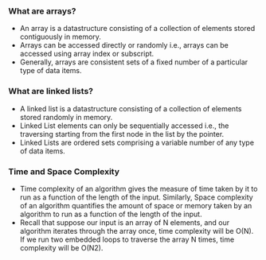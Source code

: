 ### What are arrays?

   - An array is a datastructure consisting of a collection of elements stored contiguously in memory.
   - Arrays can be accessed directly or randomly i.e., arrays can be accessed using array index or subscript.
   - Generally, arrays are consistent sets of a fixed number of a particular type of data items.

### What are linked lists?

   - A linked list is a datastructure consisting of a collection of elements stored randomly in memory.
   - Linked List elements can only be sequentially accessed i.e., the traversing starting from the first node in the list by the pointer.
   - Linked Lists are ordered sets comprising a variable number of any type of data items.

### Time and Space Complexity

   - Time complexity of an algorithm gives the measure of time taken by it to run as a function of the length of the input. Similarly, Space complexity of an algorithm quantifies the amount of space or memory taken by an algorithm to run as a function of the length of the input.
   - Recall that suppose our input is an array of N elements, and our algorithm iterates through the array once, time complexity will be O(N). If we run two embedded loops to traverse the array N times, time complexity will be O(N2).

